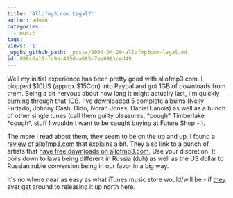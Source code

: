 ```yaml
---
title: 'Allofmp3.com Legal?'
author: admin
categories:
  - music
tags: 
views: '1'
_wpghs_github_path: _posts/2004-04-29-allofmp3com-legal.md
id: 899c6a11-fc9a-495d-a685-7ee0981ced49
---
```

<p>Well my initial experience has been pretty good with allofmp3.com.  I plopped $10US (approx $15Cdn) into Paypal and got 1GB of downloads from them.  Being a bit nervous about how long it might actually last, I'm quickly burning through that 1GB.  I've downloaded 5 complete albums (Nelly Furtado, Johnny Cash, Dido, Norah Jones, Daniel Lanois) as well as a bunch of other single tunes (call them guilty pleasures, *cough* Timberlake *cough*, stuff I wouldn't want to be caught buying at Future Shop - ).</p>
<p>The more I read about them, they seem to be on the up and up.  I found a <a href="http://www.museekster.com/allofmp3info.htm">review of allofmp3.com</a> that explains a bit. They also link to a bunch of artists that <a href="http://www.museekster.com/allofmp3free.htm">have free downloads on allofmp3.com.</a>  Use your discretion.  It boils down to laws being different in Russia (duh) as well as the US dollar to Russian ruble conversion being in our favor in a big way.</p>
<p>It's no where near as easy as what iTunes music store would/will be - if <a href="http://www.apple.com">they</a> ever get around to releasing it up north here.</p>
